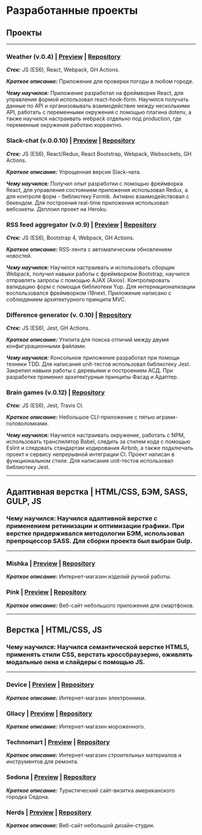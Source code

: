 # Разработанные проекты

## Проекты

***

### **Weather (v.0.4)** | [Preview](https://weather-puce.now.sh/) | [Repository](https://github.com/it-amalker/Weather)

***Стек:*** JS (ES6), React, Webpack, GH Actions.

***Краткое описание:*** Приложение для проверки погоды в любом городе.

***Чему научился:*** Приложение разработал на фреймворке React, для управления формой использовал react-hook-form. Научился получать данные по API и организовывать взаимодействие между несколькими API, работать с переменными окружения с помощью плагина dotenv, а также научился настраивать webpack отдельно под production, где переменные окружения работаю корректно.

### **Slack-chat (v.0.0.10)** | [Preview](https://fast-lake-13387.herokuapp.com/) | [Repository](https://github.com/it-amalker/frontend-project-lvl4)

***Стек:*** JS (ES6), React/Redux, React Bootstrap, Webpack, Websockets, GH Actions.

***Краткое описание:*** Упрощенная версия Slack-чата.

***Чему научился:*** Получил опыт разработки с помощью фреймворка React, для управления состоянием приложения использовал Redux, а для контроля форм - библиотеку Formik. Активно взаимодействовал с бекендом. Для построения real-time приложения использовал вебсокеты. Деплоил проект на Heroku.

### **RSS feed aggregator (v.0.9)** | [Preview](https://frontend-project-lvl3-nu.now.sh/) | [Repository](https://github.com/it-amalker/frontend-project-lvl3)

***Стек:*** JS (ES6), Bootstrap 4, Webpack, GH Actions.

***Краткое описание:*** RSS-лента с автоматическим обновлением новостей.

***Чему научился:*** Научился настраивать и использовать сборщик Webpack, получил навыки работы с фреймворком Bootstrap, научился отправлять запросы с помощью AJAX (Axios). Контролировать валидацию форм с помощья библиотеки Yup. Для интернационализации воспользовался фреймворком i18next. Приложение написано с соблюдением архитектурного принципа MVC.

### **Difference generator (v. 0.10)** | [Repository](https://github.com/it-amalker/frontend-project-lvl2)

***Стек:*** JS (ES6), Jest, GH Actions.

***Краткое описание:*** Утилита для поиска отличий между двумя конфигурационными файлами.

***Чему научился:*** Консольное приложение разработал при помощи техники TDD. Для написания unit-тестов использовал библиотеку Jest. Закрепил навыки работы с деревьями и построением АСД. При разработке применил архитектурные принципы Фасад и Адаптер.

### **Brain games (v.0.12)** | [Repository](https://github.com/it-amalker/frontend-project-lvl1)

***Стек:*** JS (ES6), Jest, Travis CI.

***Краткое описание:*** Небольшое CLI-приложение с пятью играми-головоломками.

***Чему научился:*** Научился настраивать окружение, работать с NPM, использовать транспилятор Babel, следить за стилем кода с помощью Eslint и следовать стандартам кодирования Airbnb, а также подключать проект к сервису непрерывной интеграции CI. Проект написан в функциональном стиле. Для написания unit-тестов использовал библиотеку Jest.

***

## Адаптивная верстка | HTML/CSS, БЭМ, SASS, GULP, JS

### **Чему научился:** Научился адаптивной верстке с применением ретинизации и оптимизации графики. При верстке придерживался методологии БЭМ, использовал препроцессор SASS. Для сборки проекта был выбран Gulp.

***
### **Mishka** | [Preview](https://it-amalker.github.io/mishka/build) | [Repository](https://github.com/it-amalker/mishka)

***Краткое описание:*** Интернет-магазин изделий ручной работы.

### **Pink** | [Preview](https://it-amalker.github.io/pink/build) | [Repository](https://github.com/it-amalker/pink)

***Краткое описание:*** Веб-сайт небольшого приложения для смартфонов.

***

## Верстка | HTML/CSS, JS

### **Чему научился:** Научился семантической верстке HTML5, применять стили CSS, верстать кроссбраузерно, оживлять модальные окна и слайдеры с помощью JS.

***

### **Device** | [Preview](https://it-amalker.github.io/device/index.html) | [Repository](https://github.com/it-amalker/device)

***Краткое описание:*** Интернет-магазин электронники.


### **Gllacy** | [Preview](https://it-amalker.github.io/gllacy/) | [Repository](https://github.com/it-amalker/gllacy)

***Краткое описание:*** Интернет-магазин мороженного.


### **Technomart** | [Preview](https://it-amalker.github.io/technomart/index.html) | [Repository](https://github.com/it-amalker/technomart)

***Краткое описание:*** Интернет-магазин строительных материалов и инструментов для ремонта.

### **Sedona** | [Preview](https://it-amalker.github.io/sedona/index.html) | [Repository](https://github.com/it-amalker/sedona)

***Краткое описание:*** Туристический сайт-визитка американского городка Седона.

### **Nerds** | [Preview](https://it-amalker.github.io/nerds) | [Repository](https://github.com/it-amalker/nerds)

***Краткое описание:*** Веб-сайт небольшой дизайн-студии.
